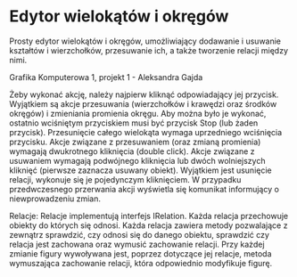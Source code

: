 # Edytor wielokątów i okręgów

Prosty edytor wielokątów i okręgów, umożliwiający dodawanie i usuwanie kształtów i wierzchołków, przesuwanie ich, a także tworzenie relacji między nimi.



Grafika Komputerowa 1, projekt 1 - Aleksandra Gajda

Żeby wykonać akcję, należy najpierw kliknąć odpowiadający jej przycisk. Wyjątkiem są akcje przesuwania (wierzchołków i krawędzi oraz środków okręgów) i zmieniania promienia okręgu. Aby można było je wykonać, ostatnio wciśniętym przyciskiem musi być przycisk Stop (lub żaden przycisk). Przesunięcie całego wielokąta wymaga uprzedniego wciśnięcia przycisku. Akcje związane z przesuwaniem (oraz zmianą promienia) wymagają dwukrotnego kliknięcia (double click). Akcje związane z usuwaniem wymagają podwójnego kliknięcia lub dwóch wolniejszych kliknięć (pierwsze zaznacza usuwany obiekt). Wyjątkiem jest usunięcie relacji, wykonuje się je pojedynczym kliknięciem. W przypadku przedwczesnego przerwania akcji wyświetla się komunikat informujący o niewprowadzeniu zmian.

Relacje:
Relacje implementują interfejs IRelation. Każda relacja przechowuje obiekty do których się odnosi. Każda relacja zawiera metody pozwalające z zewnątrz sprawdzić, czy odnosi się do danego obiektu, sprawdzić czy relacja jest zachowana oraz wymusić zachowanie relacji. Przy każdej zmianie figury wywoływana jest, poprzez dotyczące jej relacje, metoda wymuszająca zachowanie relacji, która odpowiednio modyfikuje figurę.

